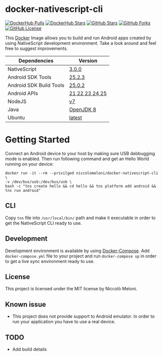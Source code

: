 # docker-nativescript-cli
[![DockerHub Pulls](https://img.shields.io/docker/pulls/niccolomeloni/docker-nativescript-cli.svg)](https://hub.docker.com/r/niccolomeloni/docker-nativescript-cli/) [![DockerHub Stars](https://img.shields.io/docker/stars/niccolomeloni/docker-nativescript-cli.svg)](https://hub.docker.com/r/niccolomeloni/docker-nativescript-cli/) [![GitHub Stars](https://img.shields.io/github/stars/niccolomeloni/docker-nativescript-cli.svg?label=github%20stars)](https://github.com/niccolomeloni/docker-nativescript-cli) [![GitHub Forks](https://img.shields.io/github/forks/niccolomeloni/docker-nativescript-cli.svg?label=github%20forks)](https://github.com/niccolomeloni/docker-nativescript-cli) [![GitHub License](https://img.shields.io/github/license/niccolomeloni/docker-nativescript-cli.svg)](https://github.com/niccolomeloni/docker-nativescript-cli)

This [Docker](https://www.docker.com/) Image allows you to build and run Android apps created by using NativeScript development environment. Take a look around and feel free to suggest improvements.

| Dependencies | Version |
| ------ | ------ |
| NativeScript | [3.0.0](https://www.nativescript.org/) |
| Android SDK Tools | [25.2.3](https://developer.android.com/studio/releases/sdk-tools.html) |
| Android SDK Build Tools | [25.0.2](https://developer.android.com/studio/releases/platform-tools.html) |
| Android APIs | [21 22 23 24 25](https://developer.android.com/about/dashboards/index.html) |
| NodeJS | [v7](https://nodejs.org/en/download/package-manager/#debian-and-ubuntu-based-linux-distributions) |
| Java | [OpenJDK 8](http://openjdk.java.net/projects/jdk8/) |
| Ubuntu | [latest](https://hub.docker.com/_/ubuntu/) |

# Getting Started

Connect an Android device to your host by making sure USB debbugging mode is enabled. Then run following command and get an Hello World running on your device:

```
docker run -it --rm --privilged niccolomeloni/docker-nativescript-cli \
-v /dev/bus/usb:/dev/bus/usb \
bash -c "tns create hello && cd hello && tns platform add android && tns run android"
```
## CLI

Copy `tns` file into `/usr/local/bin/` path and make it executable in order to get the NativeScript CLI ready to use.

## Development

Development environment is available by using [Docker-Compose](https://docs.docker.com/compose/). Add `docker-compose.yml` file to your project and run `docker-compose up` in order to get a live sync environment ready to use.

## License

This project is licensed under the MIT license by Niccolò Meloni.

## Known issue
- This project does not provide support to Android emulator. In order to run your application you have to use a real device.

## TODO
- Add build details
